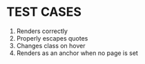 # TEST CASES

1. Renders correctly
2. Properly escapes quotes
3. Changes class on hover
4. Renders as an anchor when no page is set